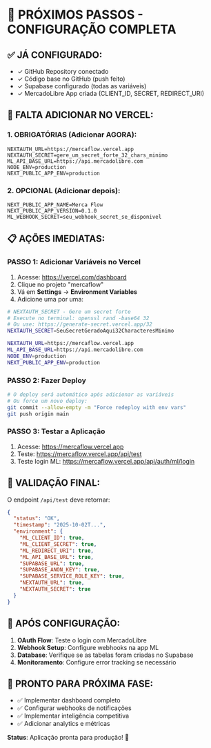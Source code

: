 # 🚀 PRÓXIMOS PASSOS - CONFIGURAÇÃO COMPLETA

## ✅ **JÁ CONFIGURADO:**
- ✓ GitHub Repository conectado
- ✓ Código base no GitHub (push feito)
- ✓ Supabase configurado (todas as variáveis)
- ✓ MercadoLibre App criada (CLIENT_ID, SECRET, REDIRECT_URI)

## 🔧 **FALTA ADICIONAR NO VERCEL:**

### **1. OBRIGATÓRIAS (Adicionar AGORA):**
```
NEXTAUTH_URL=https://mercaflow.vercel.app
NEXTAUTH_SECRET=gere_um_secret_forte_32_chars_minimo
ML_API_BASE_URL=https://api.mercadolibre.com
NODE_ENV=production
NEXT_PUBLIC_APP_ENV=production
```

### **2. OPCIONAL (Adicionar depois):**
```
NEXT_PUBLIC_APP_NAME=Merca Flow
NEXT_PUBLIC_APP_VERSION=0.1.0
ML_WEBHOOK_SECRET=seu_webhook_secret_se_disponivel
```

## 📋 **AÇÕES IMEDIATAS:**

### **PASSO 1: Adicionar Variáveis no Vercel**
1. Acesse: https://vercel.com/dashboard
2. Clique no projeto "mercaflow"
3. Vá em **Settings** → **Environment Variables**
4. Adicione uma por uma:

```bash
# NEXTAUTH_SECRET - Gere um secret forte
# Execute no terminal: openssl rand -base64 32
# Ou use: https://generate-secret.vercel.app/32
NEXTAUTH_SECRET=SeuSecretGeradoAqui32CharacteresMinimo

NEXTAUTH_URL=https://mercaflow.vercel.app
ML_API_BASE_URL=https://api.mercadolibre.com
NODE_ENV=production
NEXT_PUBLIC_APP_ENV=production
```

### **PASSO 2: Fazer Deploy**
```bash
# O deploy será automático após adicionar as variáveis
# Ou force um novo deploy:
git commit --allow-empty -m "Force redeploy with env vars"
git push origin main
```

### **PASSO 3: Testar a Aplicação**
1. Acesse: https://mercaflow.vercel.app
2. Teste: https://mercaflow.vercel.app/api/test
3. Teste login ML: https://mercaflow.vercel.app/api/auth/ml/login

## 🎯 **VALIDAÇÃO FINAL:**

O endpoint `/api/test` deve retornar:
```json
{
  "status": "OK",
  "timestamp": "2025-10-02T...",
  "environment": {
    "ML_CLIENT_ID": true,
    "ML_CLIENT_SECRET": true,
    "ML_REDIRECT_URI": true,
    "ML_API_BASE_URL": true,
    "SUPABASE_URL": true,
    "SUPABASE_ANON_KEY": true,
    "SUPABASE_SERVICE_ROLE_KEY": true,
    "NEXTAUTH_URL": true,
    "NEXTAUTH_SECRET": true
  }
}
```

## 🔄 **APÓS CONFIGURAÇÃO:**

1. **OAuth Flow**: Teste o login com MercadoLibre
2. **Webhook Setup**: Configure webhooks na app ML
3. **Database**: Verifique se as tabelas foram criadas no Supabase
4. **Monitoramento**: Configure error tracking se necessário

## 📱 **PRONTO PARA PRÓXIMA FASE:**
- ✅ Implementar dashboard completo
- ✅ Configurar webhooks de notificações
- ✅ Implementar inteligência competitiva
- ✅ Adicionar analytics e métricas

**Status**: Aplicação pronta para produção! 🎉